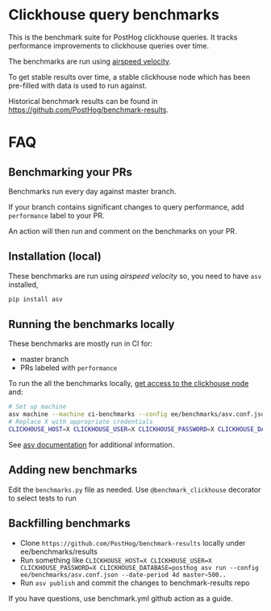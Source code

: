 # Clickhouse query benchmarks

This is the benchmark suite for PostHog clickhouse queries. It tracks performance improvements to clickhouse queries over time.

The benchmarks are run using [airspeed velocity](https://asv.readthedocs.io/).

To get stable results over time, a stable clickhouse node which has been pre-filled with data is used to run against.

Historical benchmark results can be found in https://github.com/PostHog/benchmark-results.

# FAQ

## Benchmarking your PRs

Benchmarks run every day against master branch.

If your branch contains significant changes to query performance, add `performance` label to your PR.

An action will then run and comment on the benchmarks on your PR.

## Installation (local)

These benchmarks are run using *airspeed velocity* so, you need to have
``asv`` installed,

```bash
pip install asv
```

## Running the benchmarks locally

These benchmarks are mostly run in CI for:
- master branch
- PRs labeled with `performance`

To run the all the benchmarks locally, [get access to the clickhouse node](https://github.com/PostHog/vpc/blob/main/client_values/benchmarking/values.yaml) and:

```bash
# Set up machine
asv machine --machine ci-benchmarks --config ee/benchmarks/asv.conf.json
# Replace X with appropriate credentials
CLICKHOUSE_HOST=X CLICKHOUSE_USER=X CLICKHOUSE_PASSWORD=X CLICKHOUSE_DATABASE=posthog asv run --config ee/benchmarks/asv.conf.json
```

See [asv documentation](https://asv.readthedocs.io/en/stable/commands.html#asv-run) for additional information.

## Adding new benchmarks

Edit the `benchmarks.py` file as needed. Use `@benchmark_clickhouse` decorator to select tests to run

## Backfilling benchmarks

- Clone `https://github.com/PostHog/benchmark-results` locally under ee/benchmarks/results
- Run something like `CLICKHOUSE_HOST=X CLICKHOUSE_USER=X CLICKHOUSE_PASSWORD=X CLICKHOUSE_DATABASE=posthog asv run --config ee/benchmarks/asv.conf.json --date-period 4d master~500..`
- Run `asv publish` and commit the changes to benchmark-results repo

If you have questions, use benchmark.yml github action as a guide.

